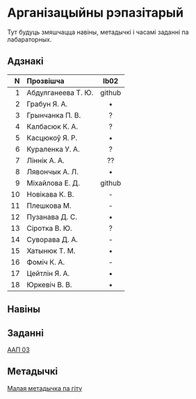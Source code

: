 # Арганізацыйны рэпазітарый

Тут будуць змяшчацца навіны, метадычкі і часамі заданні па лабараторных.

## Адзнакі


|N  |Прозвішча         |lb02|
|--:|:-----------------|:--:|
|  1|Абдулганеева Т. Ю.|github|
|  2|Грабун Я. А.      |• |
|  3|Грынчанка П. В.   |? |
|  4|Калбасюк К. А.    |? |
|  5|Касцюкоў Я. Р.    |• |
|  6|Кураленка У. А.   |? |
|  7|Ліннік А. А.      |??|
|  8|Лявончык А. Л.    |• |
|  9|Міхайлова Е. Д.   |github|
| 10|Новікава К. В.    |- |
| 11|Плешкова М.       |-|
| 12|Пузанава Д. С.    |• |
| 13|Сіротка В. Ю.     |? |
| 14|Суворава Д. А.    |- |
| 15|Хатынюк Т. М.     |• |
| 16|Фоміч К. А.       |- |
| 17|Цейтлін Я. А.     |• |
| 18|Юркевіч В. В.     |• |


## Навіны

## Заданні

[ААП 03](https://github.com/BSU2013gr04Lego/Workflow/releases/download/task03/OOPlb03.pdf)

## Метадычкі
[Малая метадычка па гіту](https://github.com/BSU2013gr4Lego/Example/releases/download/gitPdf/AboutGit.pdf)
